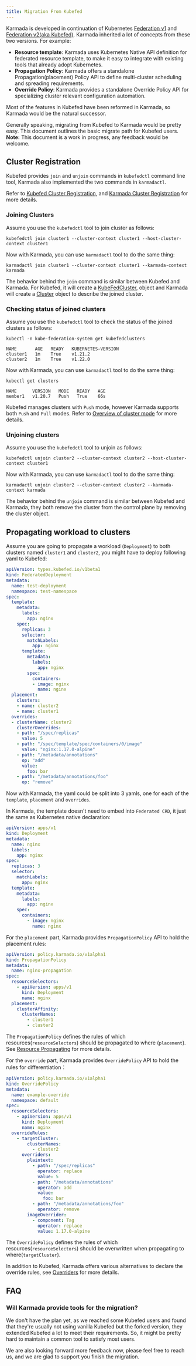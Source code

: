 ```yaml
---
title: Migration From Kubefed
---
```


Karmada is developed in continuation of Kubernetes [Federation v1](https://github.com/kubernetes-retired/federation) 
and [Federation v2(aka Kubefed)](https://github.com/kubernetes-sigs/kubefed). Karmada inherited a lot of concepts
from these two versions. For example:

- **Resource template**: Karmada uses Kubernetes Native API definition for federated resource template, 
  to make it easy to integrate with existing tools that already adopt Kubernetes.
- **Propagation Policy**: Karmada offers a standalone Propagation(placement) Policy API to define multi-cluster 
  scheduling and spreading requirements.
- **Override Policy**: Karmada provides a standalone Override Policy API for specializing cluster relevant
  configuration automation. 

Most of the features in Kubefed have been reformed in Karmada, so Karmada would be the natural successor.

Generally speaking, migrating from Kubefed to Karmada would be pretty easy.
This document outlines the basic migrate path for Kubefed users.
**Note:** This document is a work in progress, any feedback would be welcome.

## Cluster Registration

Kubefed provides `join` and `unjoin` commands in `kubefedctl` command line tool, Karmada also implemented the 
two commands in `karmadactl`.

Refer to [Kubefed Cluster Registration](https://github.com/kubernetes-sigs/kubefed/blob/master/docs/cluster-registration.md),
and [Karmada Cluster Registration](https://karmada.io/docs/userguide/clustermanager/cluster-registration) for more
details.

### Joining Clusters

Assume you use the `kubefedctl` tool to join cluster as follows:

```
kubefedctl join cluster1 --cluster-context cluster1 --host-cluster-context cluster1
```

Now with Karmada, you can use `karmadactl` tool to do the same thing:
```
karmadactl join cluster1 --cluster-context cluster1 --karmada-context karmada 
```

The behavior behind the `join` command is similar between Kubefed and Karmada. For Kubefed, it will create a
[KubeFedCluster](https://github.com/kubernetes-sigs/kubefed/blob/96f03f0dea62fe09136010255acf218ed14987f3/pkg/apis/core/v1beta1/kubefedcluster_types.go#L94),
object and Karmada will create a [Cluster](https://github.com/karmada-io/karmada/blob/aa2419cb1f447d5512b2a998ec81c9013fa31586/pkg/apis/cluster/types.go#L36)
object to describe the joined cluster.

### Checking status of joined clusters

Assume you use the `kubefedctl` tool to check the status of the joined clusters as follows:

```
kubectl -n kube-federation-system get kubefedclusters

NAME       AGE   READY   KUBERNETES-VERSION
cluster1   1m    True    v1.21.2
cluster2   1m    True    v1.22.0
```

Now with Karmada, you can use `karmadactl` tool to do the same thing:

```
kubectl get clusters

NAME      VERSION   MODE   READY   AGE
member1   v1.20.7   Push   True    66s
```

Kubefed manages clusters with `Push` mode, however Karmada supports both `Push` and `Pull` modes.
Refer to [Overview of cluster mode](https://karmada.io/docs/userguide/clustermanager/cluster-registration) for 
more details.

### Unjoining clusters

Assume you use the `kubefedctl` tool to unjoin as follows:

```
kubefedctl unjoin cluster2 --cluster-context cluster2 --host-cluster-context cluster1
```

Now with Karmada, you can use `karmadactl` tool to do the same thing:

```
karmadactl unjoin cluster2 --cluster-context cluster2 --karmada-context karmada 
```

The behavior behind the `unjoin` command is similar between Kubefed and Karmada, they both remove the cluster
from the control plane by removing the cluster object.

## Propagating workload to clusters

Assume you are going to propagate a workload (`Deployment`) to both clusters named `cluster1` and `cluster2`,
you might have to deploy following yaml to Kubefed:
```yaml
apiVersion: types.kubefed.io/v1beta1
kind: FederatedDeployment
metadata:
  name: test-deployment
  namespace: test-namespace
spec:
  template:
    metadata:
      labels:
        app: nginx
    spec:
      replicas: 3
      selector:
        matchLabels:
          app: nginx
      template:
        metadata:
          labels:
            app: nginx
        spec:
          containers:
          - image: nginx
            name: nginx
  placement:
    clusters:
    - name: cluster2
    - name: cluster1
  overrides:
  - clusterName: cluster2
    clusterOverrides:
    - path: "/spec/replicas"
      value: 5
    - path: "/spec/template/spec/containers/0/image"
      value: "nginx:1.17.0-alpine"
    - path: "/metadata/annotations"
      op: "add"
      value:
        foo: bar
    - path: "/metadata/annotations/foo"
      op: "remove"
```

Now with Karmada, the yaml could be split into 3 yamls, one for each of the `template`, `placement` and `overrides`.

In Karmada, the template doesn't need to embed into `Federated CRD`, it just the same as Kubernetes native declaration:
```yaml
apiVersion: apps/v1
kind: Deployment
metadata:
  name: nginx
  labels:
    app: nginx
spec:
  replicas: 3
  selector:
    matchLabels:
      app: nginx
  template:
    metadata:
      labels:
        app: nginx
    spec:
      containers:
        - image: nginx
          name: nginx
```

For the `placement` part, Karmada provides `PropagationPolicy` API to hold the placement rules:
```yaml
apiVersion: policy.karmada.io/v1alpha1
kind: PropagationPolicy
metadata:
  name: nginx-propagation
spec:
  resourceSelectors:
    - apiVersion: apps/v1
      kind: Deployment
      name: nginx
  placement:
    clusterAffinity:
      clusterNames:
        - cluster1
        - cluster2
```

The `PropagationPolicy` defines the rules of which resources(`resourceSelectors`) should be propagated to 
where (`placement`). 
See [Resource Propagating](https://karmada.io/docs/userguide/scheduling/resource-propagating) for more details.

For the `override` part, Karmada provides `OverridePolicy` API to hold the rules for differentiation：
```yaml
apiVersion: policy.karmada.io/v1alpha1
kind: OverridePolicy
metadata:
  name: example-override
  namespace: default
spec:
  resourceSelectors:
    - apiVersion: apps/v1
      kind: Deployment
      name: nginx
  overrideRules:
    - targetCluster:
        clusterNames:
          - cluster2
      overriders:
        plaintext:
          - path: "/spec/replicas"
            operator: replace
            value: 5
          - path: "/metadata/annotations"
            operator: add
            value:
              foo: bar
          - path: "/metadata/annotations/foo"
            operator: remove
        imageOverrider:
          - component: Tag
            operator: replace
            value: 1.17.0-alpine
```

The `OverridePolicy` defines the rules of which resources(`resourceSelectors`) should be overwritten when 
propagating to where(`targetCluster`).

In addition to Kubefed, Karmada offers various alternatives to declare the override rules, see
[Overriders](https://karmada.io/docs/userguide/scheduling/override-policy#overriders) for more details.

## FAQ

### Will Karmada provide tools for the migration?

We don't have the plan yet, as we reached some Kubefed users and found that they're usually not using vanilla 
Kubefed but the forked version, they extended Kubefed a lot to meet their requirements. So, it might be pretty
hard to maintain a common tool to satisfy most users.

We are also looking forward more feedback now, please feel free to reach us, and we are glad to support you
finish the migration.